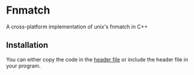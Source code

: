 # Fnmatch
A cross-platform implementation of unix's fnmatch in C++

## Installation
You can either copy the code in the [header file](include/fnmatch.hpp) or include the header file in your program.